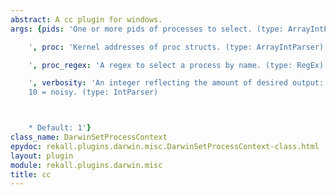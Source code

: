 ```yaml
---
abstract: A cc plugin for windows.
args: {pids: 'One or more pids of processes to select. (type: ArrayIntParser)

    ', proc: 'Kernel addresses of proc structs. (type: ArrayIntParser)

    ', proc_regex: 'A regex to select a process by name. (type: RegEx)

    ', verbosity: 'An integer reflecting the amount of desired output: 0 = quiet,
    10 = noisy. (type: IntParser)



    * Default: 1'}
class_name: DarwinSetProcessContext
epydoc: rekall.plugins.darwin.misc.DarwinSetProcessContext-class.html
layout: plugin
module: rekall.plugins.darwin.misc
title: cc
---
```

